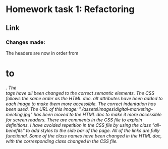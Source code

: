 # Homework task 1: Refactoring

## Link


### Changes made: 
The headers are now in order from <h1> to <h6>.
The <div></div> tags have all been changed to the correct semantic elements. 
The CSS follows the same order as the HTML doc.
alt attributes have been added to each image to make them more accessible.
The correct indentation has been used.
The URL of this image: "./assets\images\digital-marketing-meeting.jpg" has been moved to the HTML doc to make it more accessible for screen readers. 
There are comments in the CSS file to explain definitions. 
I have avoided repetition in the CSS file by using the class "all-benefits" to add styles to the side bar of the page. 
All of the links are fully functional. 
Some of the class names have been changed in the HTML doc, with the corresponding class changed in the CSS file. 